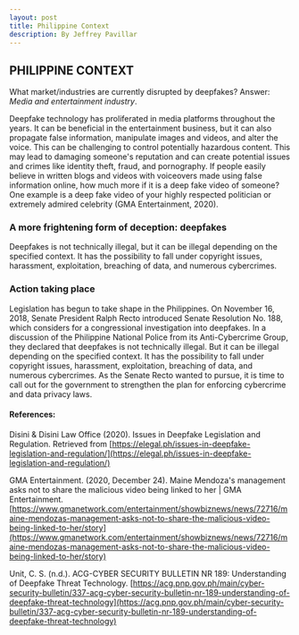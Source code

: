 ```yaml
---
layout: post
title: Philippine Context
description: By Jeffrey Pavillar
---
```


## PHILIPPINE CONTEXT

What market/industries are currently disrupted by deepfakes? Answer: _Media and entertainment industry_.

Deepfake technology has proliferated in media platforms throughout the years. It can be beneficial in the entertainment business, but it can also propagate false information, manipulate images and videos, and alter the voice. This can be challenging to control potentially hazardous content. This may lead to damaging someone's reputation and can create potential issues and crimes like identity theft, fraud, and pornography. If people easily believe in written blogs and videos with voiceovers made using false information online, how much more if it is a deep fake video of someone? One example is a deep fake video of your highly respected politician or extremely admired celebrity (GMA Entertainment, 2020).

### A more frightening form of deception: deepfakes

Deepfakes is not technically illegal, but it can be illegal depending on the specified context. It has the possibility to fall under copyright issues, harassment, exploitation, breaching of data, and numerous cybercrimes. 

### Action taking place

Legislation has begun to take shape in the Philippines. On November 16, 2018, Senate President Ralph Recto introduced Senate Resolution No. 188, 
which considers for a congressional investigation into deepfakes. In a discussion of the Philippine National Police from its Anti-Cybercrime Group, they declared that deepfakes is not technically illegal. But it can be illegal depending on the specified context. It has the possibility to fall under copyright issues, harassment, exploitation, breaching of data, and numerous cybercrimes. As the Senate Recto wanted to pursue, it is time to call out for the government to strengthen the plan for enforcing cybercrime and data privacy laws. 




#### References:

Disini & Disini Law Office (2020). Issues in Deepfake Legislation and Regulation. Retrieved from [https://elegal.ph/issues-in-deepfake-legislation-and-regulation/](https://elegal.ph/issues-in-deepfake-legislation-and-regulation/)

GMA Entertainment. (2020, December 24). Maine Mendoza's management asks not to share the malicious video being linked to her | GMA Entertainment. [https://www.gmanetwork.com/entertainment/showbiznews/news/72716/maine-mendozas-management-asks-not-to-share-the-malicious-video-being-linked-to-her/story](https://www.gmanetwork.com/entertainment/showbiznews/news/72716/maine-mendozas-management-asks-not-to-share-the-malicious-video-being-linked-to-her/story)

Unit, C. S. (n.d.). ACG-CYBER SECURITY BULLETIN NR 189: Understanding of Deepfake Threat Technology. [https://acg.pnp.gov.ph/main/cyber-security-bulletin/337-acg-cyber-security-bulletin-nr-189-understanding-of-deepfake-threat-technology](https://acg.pnp.gov.ph/main/cyber-security-bulletin/337-acg-cyber-security-bulletin-nr-189-understanding-of-deepfake-threat-technology)

